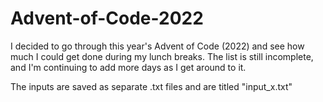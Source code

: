 # Advent-of-Code-2022

I decided to go through this year's Advent of Code (2022) and see how much I could get done during my lunch breaks. The list is still incomplete, and I'm continuing to add more days as I get around to it. 

The inputs are saved as separate .txt files and are titled "input_x.txt"
